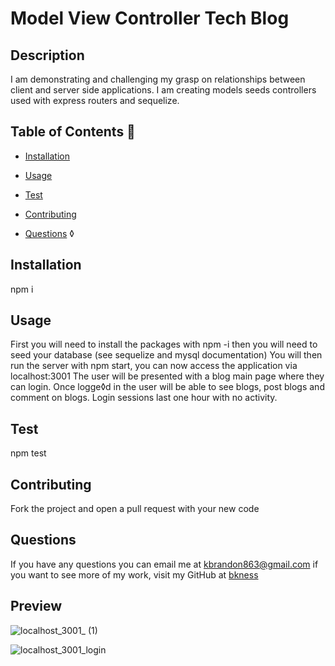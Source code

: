 # Model View Controller Tech Blog


## Description 
I am demonstrating and challenging my grasp on relationships between client and server side applications. I am creating models seeds controllers used with express routers and sequelize. 

## Table of Contents 📝

- [Installation](#installation)
- [Usage](#usage)
- [Test](#test)
- [Contributing](#contributing)

- [Questions](#questions-📝)
◊
## Installation 
npm i

## Usage
First you will need to install the packages with npm -i then you will need to seed your database (see sequelize and mysql documentation) You will then run the server with npm start, you can now access the application via localhost:3001 The user will be presented with a blog main page where they can login. Once logge◊d in the user will be able to see blogs, post blogs and comment on blogs. Login sessions last one hour with no activity.

## Test 
npm test

## Contributing
Fork the project and open a pull request with your new code



## Questions
If you have any questions you can email me at kbrandon863@gmail.com if you want to see more of my work, visit my GitHub at [bkness](https://github.com/bkness)





## Preview
![localhost_3001_ (1)](https://github.com/bkness/model-view-controller/assets/123907755/d0c01cb2-729d-4bfe-b4f3-08de42c481f7)

![localhost_3001_login](https://github.com/bkness/model-view-controller/assets/123907755/d2528381-e55e-4197-bfcf-e67130fd2c4f)
